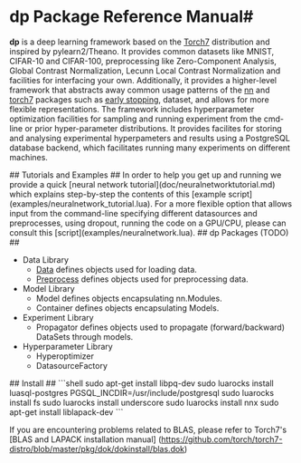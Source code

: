 # dp Package Reference Manual#

__dp__ is a deep learning framework based on the [Torch7](http://torch.ch) distribution and 
inspired by pylearn2/Theano. It provides common datasets like MNIST, CIFAR-10 and CIFAR-100, 
preprocessing like Zero-Component Analysis, Global Contrast Normalization, Lecunn Local Contrast Normalization  and 
facilities for interfacing your own. Additionally, it provides a higher-level framework that 
abstracts away common usage patterns of the [nn](https://github.com/torch/nn/blob/master/README.md) 
and [torch7](https://github.com/torch/torch7/blob/master/README.md) packages such as [early stopping](http://en.wikipedia.org/wiki/Early_stopping), dataset, and allows for more
flexible representations. The framework includes hyperparameter optimization facilities for 
sampling and running experiment from the cmd-line or prior hyper-parameter distributions.
It provides facilites for storing and analysing experimental hyperpameters and results using
a PostgreSQL database backend, which facilitates running many experiments on different machines. 

<a name="dp.tutorials"/>
## Tutorials and Examples ##
In order to help you get up and running we provide a quick [neural network tutorial](doc/neuralnetworktutorial.md) which explains step-by-step the contents of this [example script](examples/neuralnetwork_tutorial.lua). For a more flexible option that allows input from the command-line specifying different datasources and preprocesses, using dropout, running the code on a GPU/CPU, please can consult this [script](examples/neuralnetwork.lua). 

<a name="dp.packages"/>
## dp Packages (TODO) ##
	
  * Data Library
    * [Data](doc/data.md) defines objects used for loading data.
    * [Preprocess](doc/preprocess.md) defines objects used for preprocessing data.
  * Model Library
    * Model defines objects encapsulating nn.Modules.
    * Container defines objects encapsulating Models.
  * Experiment Library
    * Propagator defines objects used to propagate (forward/backward) DataSets through models.
  * Hyperparameter Library
    * Hyperoptimizer
    * DatasourceFactory


<a name="dp.install"/>
## Install ##
```shell
sudo apt-get install libpq-dev
sudo luarocks install luasql-postgres PGSQL_INCDIR=/usr/include/postgresql
sudo luarocks install fs
sudo luarocks install underscore
sudo luarocks install nnx
sudo apt-get install liblapack-dev
```

If you are encountering problems related to BLAS, please refer to Torch7's [BLAS and LAPACK installation manual] (https://github.com/torch/torch7-distro/blob/master/pkg/dok/dokinstall/blas.dok)